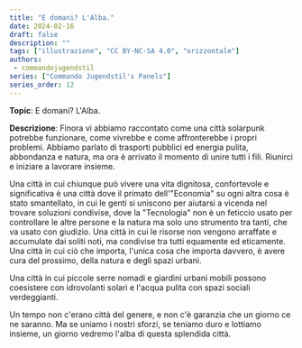 ```yaml
---
title: "E domani? L'Alba."
date: 2024-02-16
draft: false
description: ""
tags: ["illustrazione", "CC BY-NC-SA 4.0", "orizzontale"]
authors:
 - commandojugendstil
series: ["Commando Jugendstil's Panels"]
series_order: 12
---
```


**Topic**: 
E domani? L'Alba.

**Descrizione**:
Finora vi abbiamo raccontato come una città solarpunk potrebbe funzionare, come vivrebbe e come affronterebbe i propri problemi. Abbiamo parlato di trasporti pubblici ed energia pulita, abbondanza e natura, ma ora è arrivato il momento di unire tutti i fili. Riunirci e iniziare a lavorare insieme.

Una città in cui chiunque può vivere una vita dignitosa, confortevole e significativa è una città dove il primato dell'"Economia" su ogni altra cosa è stato smantellato, in cui le genti si uniscono per aiutarsi a vicenda nel trovare soluzioni condivise, dove la "Tecnologia" non è un feticcio usato per controllare le altre persone e la natura ma solo uno strumento tra tanti, che va usato con giudizio. Una città in cui le risorse non vengono arraffate e accumulate dai soliti noti, ma condivise tra tutti equamente ed eticamente. Una città in cui ciò che importa, l'unica cosa che importa davvero, è avere cura del prossimo, della natura e degli spazi urbani.

Una città in cui piccole serre nomadi e giardini urbani mobili possono coesistere con idrovolanti solari e l'acqua pulita con spazi sociali verdeggianti. 

Un tempo non c'erano città del genere, e non c'è garanzia che un giorno ce ne saranno. Ma se uniamo i nostri sforzi, se teniamo duro e lottiamo insieme, un giorno vedremo l'alba di questa splendida città.
